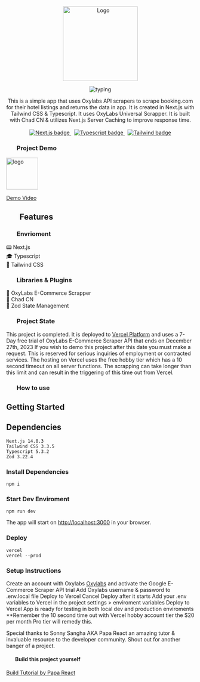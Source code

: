 <p align="center">
  <br />
  <img width="200" src="https://travel-pass-beige.vercel.app/_next/image?url=%2Flogo.png&w=48&q=85" alt="Logo">
  <br />
</p>

 <p svg align="center">
<img src="https://readme-typing-svg.demolab.com?font=Noto+Serif&pause=3000&color=2FA4D7&center=true&vCenter=true&width=375&lines=Booking.com+Scraper+in+Next.js" alt=typing>
 </p>

<p align="center">
  This is a simple app that uses Oxylabs API scrapers to scrape booking.com for their hotel listings and returns the data in app. It is created in Next.js with Tailwind CSS & Typescript. It uses OxyLabs Universal Scrapper. It is built with Chad CN & utilizes Next.js Server Caching to improve response time.
  <br />
  <br />
  <a href="https://github.com/vercel/next.js">
    <img src="https://img.shields.io/badge/Next-black?style=for-the-badge&logo=next.js&logoColor=white" alt="Next.js badge">
  </a>
  &nbsp;
  <a href="https://github.com/microsoft/TypeScript">
    <img src="https://img.shields.io/badge/typescript-%23007ACC.svg?style=for-the-badge&logo=typescript&logoColor=white" alt="Typescript badge">
  </a>
  &nbsp;
  <a href="https://github.com/tailwindlabs/tailwindcss">
    <img src="https://img.shields.io/badge/tailwindcss-%2338B2AC.svg?style=for-the-badge&logo=tailwind-css&logoColor=white" alt="Tailwind badge">
  </a>
</p>

<h3><ul><b>Project Demo</b></ul></h3>

<a href="https://travel-pass-beige.vercel.app/" target="blank"><img align="center" src="https://travel-pass-beige.vercel.app/_next/image?url=%2Flogo.png&w=48&q=75" alt="logo" height="85" width="85" /></a>

[Demo Video](https://www.youtube.com/watch?v=ZtPs9kD9ExY)

<h2><ul><b>Features</b></ul></h2>

<h4>
<h3><ul><b>Envrioment</b></ul></h3>
        📟 Next.js <br>
        🎓 Typescript <br>
        🚀 Tailwind CSS <br>
<h3><ul><b>Libraries & Plugins</b></ul></h3>
        💎 OxyLabs E-Commerce Scrapper <br>
        💪 Chad CN<br>
        🎂 Zod State Management <br>
</h4>

<h3><ul><b>Project State</b></ul></h3>

This project is completed. It is deployed to [Vercel Platform](https://vercel.com/) and uses a 7-Day free trial of OxyLabs E-Commerce Scraper API that ends on December 27th, 2023 If you wish to demo this project after this date you must make a request. This is reserved for serious inquiries of employment or contracted services. The hosting on Vercel uses the free hobby tier which has a 10 second timeout on all server functions. The scrapping can take longer than this limit and can result in the triggering of this time out from Vercel.
<br>

<h3><ul><b>How to use</b></ul></h3>

## Getting Started

## **Dependencies**

    Next.js 14.0.3
    Tailwind CSS 3.3.5
    Typescript 5.3.2
    Zod 3.22.4

### Install Dependencies

    npm i

### Start Dev Enviroment

    npm run dev

The app will start on [http://localhost:3000](http://localhost:3000) in your browser. 

### Deploy

    vercel
    vercel --prod

### Setup Instructions
Create an account with Oxylabs [Oxylabs](https://oxylabs.io/) and activate the Google E-Commerce Scraper API trial
Add Oxylabs username & password to .env.local file
Deploy to Vercel
Cancel Deploy after it starts
Add your .env variables to Vercel in the project settings > enviroment variables
Deploy to Vercel
App is ready for testing in both local dev and production enviroments 
**Remember the 10 second time out with Vercel hobby account tier the $20 per month Pro tier will remedy this.

Special thanks to Sonny Sangha AKA Papa React an amazing tutor & invaluable resource to the developer community. Shout out for another banger of a project.

<h4><ul><b>Build this project yourself</b></ul></h4>

[Build Tutorial by Papa React](https://www.youtube.com/watch?v=SnJ6EmCWA_Y)

